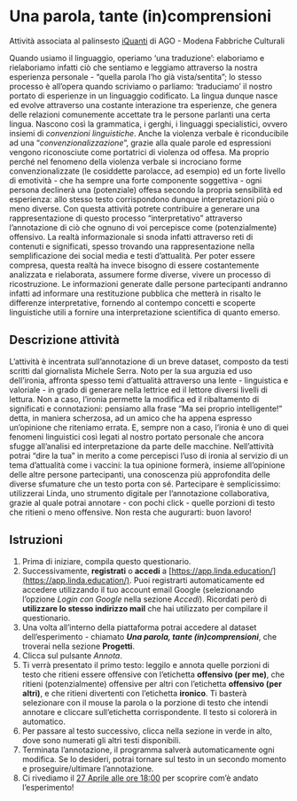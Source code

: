 # Una parola, tante (in)comprensioni
Attività associata al palinsesto [iQuanti](https://www.agomodena.it/it/programma/iquanti/) di AGO - Modena Fabbriche Culturali

Quando usiamo il linguaggio, operiamo ‘una traduzione’: elaboriamo e rielaboriamo infatti ciò che sentiamo e leggiamo attraverso la nostra esperienza personale - “quella parola l’ho già vista/sentita”; lo stesso processo è all’opera quando scriviamo o parliamo: ‘traduciamo’ il nostro portato di esperienze in un linguaggio codificato. 
La lingua dunque nasce ed evolve attraverso una costante interazione tra esperienze, che genera delle relazioni comunemente accettate tra le persone parlanti una certa lingua. Nascono così la grammatica, i gerghi, i linguaggi specialistici, ovvero insiemi di *convenzioni linguistiche*. 
Anche la violenza verbale è riconducibile ad una “*convenzionalizzazione*”, grazie alla quale parole ed espressioni vengono riconosciute come portatrici di violenza od offesa. Ma proprio perché nel fenomeno della violenza verbale si incrociano forme convenzionalizzate (le cosiddette parolacce, ad esempio) ed un forte livello di emotività - che ha sempre una forte componente soggettiva - ogni persona declinerà una (potenziale) offesa secondo la propria sensibilità ed esperienza: allo stesso testo corrispondono dunque interpretazioni più o meno diverse. 
Con questa attività potrete contribuire a generare una rappresentazione di questo processo “interpretativo” attraverso l’annotazione di ciò che ognuno di voi percepisce come (potenzialmente) offensivo. La realtà informazionale si snoda infatti attraverso reti di contenuti e significati, spesso trovando una rappresentazione nella semplificazione dei social media e testi d’attualità. Per poter essere compresa, questa realtà ha invece bisogno di essere costantemente analizzata e rielaborata, assumere forme diverse, vivere un processo di ricostruzione.
Le informazioni generate dalle persone partecipanti andranno infatti ad informare una restituzione pubblica che metterà in risalto le differenze interpretative, fornendo al contempo concetti e scoperte linguistiche utili a fornire una interpretazione scientifica di quanto emerso.

## Descrizione attività
L’attività è incentrata sull’annotazione di un breve dataset, composto da testi scritti dal giornalista Michele Serra. Noto per la sua arguzia ed uso dell’ironia, affronta spesso temi d’attualità attraverso una lente - linguistica e valoriale - in grado di generare nella lettrice ed il lettore diversi livelli di lettura. Non a caso, l’ironia permette la modifica ed il ribaltamento di significati e connotazioni: pensiamo alla frase “Ma sei proprio intelligente!” detta, in maniera scherzosa, ad un amico che ha appena espresso un’opinione che riteniamo errata. E, sempre non a caso, l’ironia è uno di quei fenomeni linguistici così legati al nostro portato personale che ancora sfugge all’analisi ed interpretazione da parte delle macchine.
Nell’attività potrai “dire la tua” in merito a come percepisci l’uso di ironia al servizio di un tema d’attualità come i vaccini: la tua opinione formerà, insieme all’opinione delle altre persone partecipanti, una conoscenza più approfondita delle diverse sfumature che un testo porta con sé. Partecipare è semplicissimo: utilizzerai Linda, uno strumento digitale per l’annotazione collaborativa, grazie al quale potrai annotare - con pochi click - quelle porzioni di testo che ritieni o meno offensive. Non resta che augurarti: buon lavoro!

## Istruzioni

1. Prima di iniziare, compila questo questionario.
2. Successivamente, **registrati** o **accedi** a [https://app.linda.education/](https://app.linda.education/). Puoi registrarti automaticamente ed accedere utilizzando il tuo account email Google (selezionando l’opzione *Login con Google* nella sezione *Accedi*). Ricordati però di **utilizzare lo stesso indirizzo mail** che hai utilizzato per compilare il questionario. 
3. Una volta all’interno della piattaforma potrai accedere al dataset dell’esperimento - chiamato ***Una parola, tante (in)comprensioni***, che troverai nella sezione **Progetti**. 
4. Clicca sul pulsante *Annota*.
5. Ti verrà presentato il primo testo: leggilo e annota quelle porzioni di testo che ritieni essere offensive con l’etichetta **offensivo (per me)**, che ritieni (potenzialmente) offensive per altri con l’etichetta **offensivo (per altri)**, e che ritieni divertenti con l’etichetta **ironico**. Ti basterà selezionare con il mouse la parola o la porzione di testo che intendi annotare e cliccare sull’etichetta corrispondente. Il testo si colorerà in automatico.
6. Per passare al testo successivo, clicca nella sezione in verde in alto, dove sono numerati gli altri testi disponibili.
7. Terminata l’annotazione, il programma salverà automaticamente ogni modifica. Se lo desideri, potrai tornare sul testo in un secondo momento e proseguire/ultimare l’annotazione.
8. Ci rivediamo il [27 Aprile alle ore 18:00](https://www.agomodena.it/it/programma/iquanti/testimoni/future-education-modena-ricostruire-la-complessita-informazionale-risultati-di-un-esperimento-partecipato/) per scoprire com’è andato l’esperimento!
